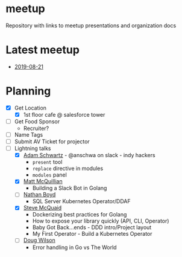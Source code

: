 # meetup
Repository with links to meetup presentations and organization docs

# Latest meetup
* [2019-08-21](events/2019-08-21.md)

# Planning
- [X] Get Location
  - [X] 1st floor cafe @ salesforce tower
- [ ] Get Food Sponsor
  - Recruiter?
- [ ] Name Tags
- [ ] Submit AV Ticket for projector
- [ ] Lightning talks
  - [X] [Adam Schwartz](https://github.com/anschwa) - @anschwa on slack - indy hackers 
    - `present` tool
    - `replace` directive in modules
    - `modules` panel
  - [X] [Matt McQuillian](https://github.com/mmcquillan)
    - Building a Slack Bot in Golang
  - [ ] [Nathan Boyd](https://github.com/nathan-boyd)
    - SQL Server Kubernetes Operator/DDAF
  - [X] [Steve McQuaid](https://github.com/stevemcquaid)
    - Dockerizing best practices for Golang
    - How to expose your library quickly (API, CLI, Operator)
    - Baby Got Back...ends - DDD intro/Project layout
    - My First Operator - Build a Kubernetes Operator
  - [ ] [Doug Wilson](https://github.com/dougwilson)
    - Error handling in Go vs The World